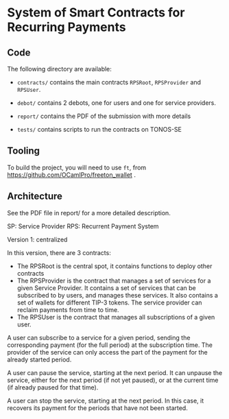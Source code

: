 # System of Smart Contracts for Recurring Payments


## Code

The following directory are available:

* `contracts/` contains the main contracts `RPSRoot`, `RPSProvider`
  and `RPSUser`.

* `debot/` contains 2 debots, one for users and one for service providers.

* `report/` contains the PDF of the submission with more details

* `tests/` contains scripts to run the contracts on TONOS-SE


## Tooling

To build the project, you will need to use `ft`, from
https://github.com/OCamlPro/freeton_wallet .

## Architecture

See the PDF file in report/ for a more detailed description.

SP: Service Provider
RPS: Recurrent Payment System

Version 1: centralized

In this version, there are 3 contracts:

* The RPSRoot is the central spot, it contains functions to deploy
  other contracts
* The RPSProvider is the contract that manages a set of services for
  a given Service Provider. It contains a set of services that can be
  subscribed to by users, and manages these services. It also contains
  a set of wallets for different TIP-3 tokens. The service provider can
  reclaim payments from time to time.
* The RPSUser is the contract that manages all subscriptions of a given
  user.

A user can subscribe to a service for a given period, sending the
corresponding payment (for the full period) at the subscription time.
The provider of the service can only access the part of the payment
for the already started period.

A user can pause the service, starting at the next period. It can
unpause the service, either for the next period (if not yet paused),
or at the current time (if already paused for that time).

A user can stop the service, starting at the next period. In this
case, it recovers its payment for the periods that have not been
started.


